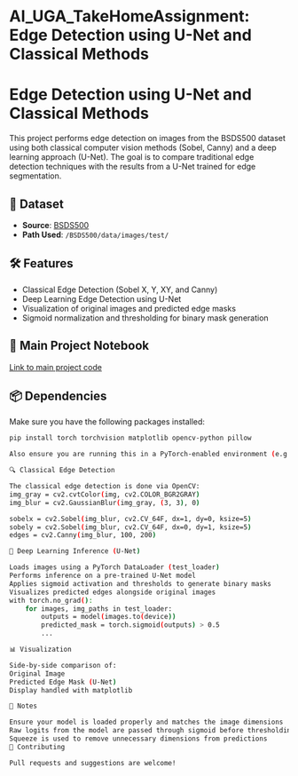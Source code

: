 # AI_UGA_TakeHomeAssignment: Edge Detection using U-Net and Classical Methods
# Edge Detection using U-Net and Classical Methods

This project performs edge detection on images from the BSDS500 dataset using both classical computer vision methods (Sobel, Canny) and a deep learning approach (U-Net). The goal is to compare traditional edge detection techniques with the results from a U-Net trained for edge segmentation.

## 📁 Dataset

- **Source**: [BSDS500](https://www2.eecs.berkeley.edu/Research/Projects/CS/vision/bsds/)
- **Path Used**: `/BSDS500/data/images/test/`

## 🛠️ Features

- Classical Edge Detection (Sobel X, Y, XY, and Canny)
- Deep Learning Edge Detection using U-Net
- Visualization of original images and predicted edge masks
- Sigmoid normalization and thresholding for binary mask generation


## 🔗 Main Project Notebook
 [Link to main project code](http://localhost:8888/lab/tree/AI_UGA/AIUGA_assin1.ipynb)


## 📦 Dependencies
Make sure you have the following packages installed:
```bash
pip install torch torchvision matplotlib opencv-python pillow

Also ensure you are running this in a PyTorch-enabled environment (e.g., pytorch-env in JupyterLab).

🔍 Classical Edge Detection

The classical edge detection is done via OpenCV:
img_gray = cv2.cvtColor(img, cv2.COLOR_BGR2GRAY)
img_blur = cv2.GaussianBlur(img_gray, (3, 3), 0)

sobelx = cv2.Sobel(img_blur, cv2.CV_64F, dx=1, dy=0, ksize=5)
sobely = cv2.Sobel(img_blur, cv2.CV_64F, dx=0, dy=1, ksize=5)
edges = cv2.Canny(img_blur, 100, 200)

🧠 Deep Learning Inference (U-Net)

Loads images using a PyTorch DataLoader (test_loader)
Performs inference on a pre-trained U-Net model
Applies sigmoid activation and thresholds to generate binary masks
Visualizes predicted edges alongside original images
with torch.no_grad():
    for images, img_paths in test_loader:
        outputs = model(images.to(device))
        predicted_mask = torch.sigmoid(outputs) > 0.5
        ...

📊 Visualization

Side-by-side comparison of:
Original Image
Predicted Edge Mask (U-Net)
Display handled with matplotlib

📝 Notes

Ensure your model is loaded properly and matches the image dimensions
Raw logits from the model are passed through sigmoid before thresholding
Squeeze is used to remove unnecessary dimensions from predictions
🤝 Contributing

Pull requests and suggestions are welcome!






